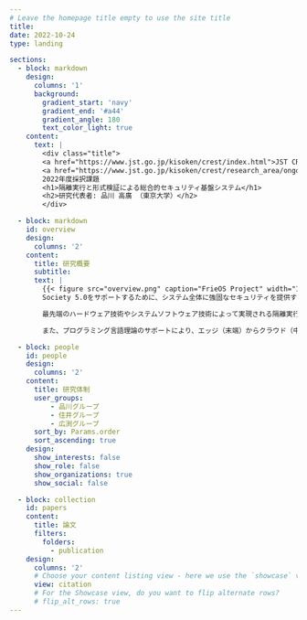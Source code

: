 ```yaml
---
# Leave the homepage title empty to use the site title
title:
date: 2022-10-24
type: landing

sections:
  - block: markdown
    design:
      columns: '1'
      background:
        gradient_start: 'navy'
        gradient_end: '#a44'
        gradient_angle: 180
        text_color_light: true
    content:
      text: |
        <div class="title">
        <a href="https://www.jst.go.jp/kisoken/crest/index.html">JST CREST （戦略的創造研究推進事業）</a><br>
        <a href="https://www.jst.go.jp/kisoken/crest/research_area/ongoing/bunya2021-2.html">基礎理論とシステム基盤技術の融合によるSociety 5.0のための基盤ソフトウェアの創出 （S5基盤ソフト）</a><br>
        2022年度採択課題
        <h1>隔離実行と形式検証による総合的セキュリティ基盤システム</h1>
        <h2>研究代表者: 品川 高廣 （東京大学）</h2>
        </div>

  - block: markdown
    id: overview
    design:
      columns: '2'
    content:
      title: 研究概要
      subtitle:
      text: |
        {{< figure src="overview.png" caption="FrieOS Project" width="100%" numbered="true" >}}
        Society 5.0をサポートするために、システム全体に強固なセキュリティを提供する包括的なセキュリティ基盤としてのオペレーティングシステムを実現する。

        最先端のハードウェア技術やシステムソフトウェア技術によって実現される隔離実行環境を、セキュリティにフォーカスした形式手法によって効率的に強化することで、理論的に検証されたセキュリティの実用システムへの適用を容易にする。

        また、プログラミング言語理論のサポートにより、エッジ（末端）からクラウド（中心）まで包括的なセキュリティポリシーを適用することで、システム全体の一貫したセキュリティを実現する。

  - block: people
    id: people
    design:
      columns: '2'
    content:
      title: 研究体制
      user_groups:
          - 品川グループ
          - 住井グループ
          - 広渕グループ
      sort_by: Params.order
      sort_ascending: true
    design:
      show_interests: false
      show_role: false
      show_organizations: true
      show_social: false

  - block: collection
    id: papers
    content:
      title: 論文
      filters:
        folders:
          - publication
    design:
      columns: '2'
      # Choose your content listing view - here we use the `showcase` view
      view: citation
      # For the Showcase view, do you want to flip alternate rows?
      # flip_alt_rows: true
---
```

